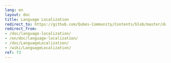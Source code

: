 ```yaml
---
lang: en
layout: doc
title: Language Localization
redirect_to: https://github.com/Qubes-Community/Contents/blob/master/docs/customization/language-localization.md
redirect_from:
- /doc/language-localization/
- /en/doc/language-localization/
- /doc/LanguageLocalization/
- /wiki/LanguageLocalization/
ref: 73
---
```


